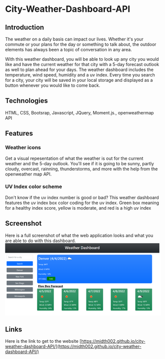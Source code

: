 # City-Weather-Dashboard-API

## Introduction 
The weather on a daily basis can impact our lives. Whether it's your commute or your plans for the day or something to talk about, the outdoor elements has always been a topic of conversation in any area. 

With this weather dashboard, you will be able to look up any city you would like and have the current weather for that city with a 5-day forecast outlook as well to plan ahead for your days. The weather dashboard includes the temperature, wind speed, humidity and a uv index. Every time you search for a city, your city will be saved in your local storage and displayed as a button whenever you would like to come back. 

## Technologies 
HTML, CSS, Bootsrap, Javascript, JQuery, Moment.js., openweathermap API

## Features

### Weather icons
Get a visual repesentation of what the weather is out for the current weather and the 5-day outlook. You'll see if it is going to be sunny, partly cloudy, overcast, rainning, thunderstorms, and more with the help from the openweather map API. 

### UV Index color scheme
Don't know if the uv index number is good or bad? This weather dashboard features the uv index box color coding for the uv index. Green box meaning for a healthy index score, yellow is moderate, and red is a high uv index

## Screenshot
Here is a full screenshot of what the web application looks and what you are able to do with this dashboard. 
![Screenshot of the weather Dashboard](./assets/images/screenshot.png)

## Links
Here is the link to get to the website
[https://midth002.github.io/city-weather-dashboard-API/](https://midth002.github.io/city-weather-dashboard-API/)
